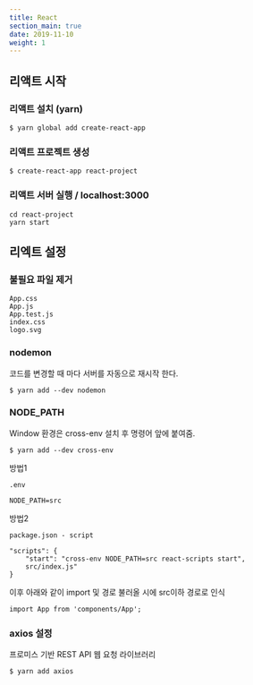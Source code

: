 ```yaml
---
title: React
section_main: true
date: 2019-11-10
weight: 1
---
```



## 리액트 시작

### 리액트 설치 (yarn)
```
$ yarn global add create-react-app
```

### 리액트 프로젝트 생성
```
$ create-react-app react-project
```

### 리액트 서버 실행 / localhost:3000
```
cd react-project
yarn start
```

## 리엑트 설정

### 불필요 파일 제거
```
App.css
App.js
App.test.js
index.css
logo.svg
```

### nodemon
코드를 변경할 때 마다 서버를 자동으로 재시작 한다.
```
$ yarn add --dev nodemon
```

### NODE_PATH

Window 환경은 cross-env 설치 후 명령어 앞에 붙여줌.
```
$ yarn add --dev cross-env
```

방법1
```
.env

NODE_PATH=src
```

방법2
```
package.json - script

"scripts": {
    "start": "cross-env NODE_PATH=src react-scripts start",
    src/index.js"
}
```

이후 아래와 같이 import 및 경로 불러올 시에 src이하 경로로 인식

```
import App from 'components/App';
```

### axios 설정
프로미스 기반 REST API 웹 요청 라이브러리
```
$ yarn add axios
```
